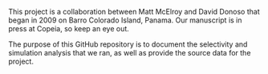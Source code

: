 This project is a collaboration between Matt McElroy and David Donoso that began in 2009 on Barro Colorado Island, Panama.
Our manuscript is in press at Copeia, so keep an eye out.

The purpose of this GitHub repository is to document the selectivity and simulation analysis that we ran, as well as provide the source data for the project.
